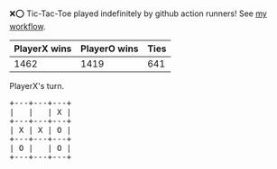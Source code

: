 :x::o: Tic-Tac-Toe played indefinitely by github action runners! See [my workflow](.github/workflows/play.yaml).

|PlayerX wins|PlayerO wins|Ties|
|-|-|-|
|1462|1419|641|

PlayerX's turn.

<pre>
+---+---+---+
|   |   | X |
+---+---+---+
| X | X | O |
+---+---+---+
| O |   | O |
+---+---+---+
</pre>